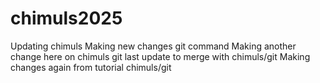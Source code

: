 # chimuls2025
Updating chimuls
Making new changes git command 
Making another change here on chimuls git 
last update to merge with chimuls/git
Making changes again from tutorial chimuls/git